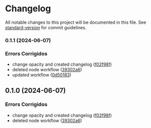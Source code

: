 # Changelog

All notable changes to this project will be documented in this file. See [standard-version](https://github.com/conventional-changelog/standard-version) for commit guidelines.

### 0.1.1 (2024-06-07)


### Errors Corrigidos

* change opacity and created changelog ([f02f98f](https://github.com/carolyza/PagaLeve-Front/commit/f02f98fbbf8a8e2f5ef9d1595029b8046890757d))
* deleted node workflow ([39302a6](https://github.com/carolyza/PagaLeve-Front/commit/39302a6d44f5cd2da2421b4683eb9815fbaf533b))
* updated workflow ([0d50183](https://github.com/carolyza/PagaLeve-Front/commit/0d50183866c528fd7112a7307bc5082831e00660))

## 0.1.0 (2024-06-07)


### Errors Corrigidos

* change opacity and created changelog ([f02f98f](https://github.com/carolyza/PagaLeve-Front/commit/f02f98fbbf8a8e2f5ef9d1595029b8046890757d))
* deleted node workflow ([39302a6](https://github.com/carolyza/PagaLeve-Front/commit/39302a6d44f5cd2da2421b4683eb9815fbaf533b))
